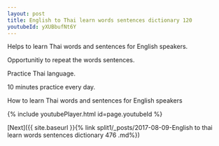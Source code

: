 ```yaml
---
layout: post
title: English to Thai learn words sentences dictionary 120 
youtubeId: yXUBbufNt6Y
---
```

 
 
Helps to learn Thai words and sentences for English speakers.

Opportunitiy to repeat the words sentences. 

Practice Thai language. 
 
10 minutes practice every day. 
 
How to learn Thai words and sentences for English speakers 
 
{% include youtubePlayer.html id=page.youtubeId %}
 
 
[Next]({{ site.baseurl }}{% link  split1/_posts/2017-08-09-English to thai learn words sentences dictionary 476 .md%})
 
